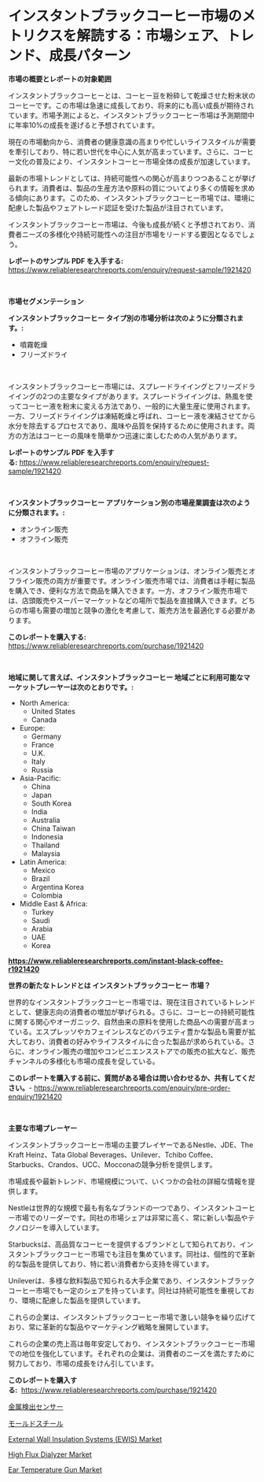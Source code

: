 <p><h1>インスタントブラックコーヒー市場のメトリクスを解読する：市場シェア、トレンド、成長パターン</h1></p><p><strong>市場の概要とレポートの対象範囲</strong></p>
<p><p>インスタントブラックコーヒーとは、コーヒー豆を粉砕して乾燥させた粉末状のコーヒーです。この市場は急速に成長しており、将来的にも高い成長が期待されています。市場予測によると、インスタントブラックコーヒー市場は予測期間中に年率10%の成長を遂げると予想されています。</p><p>現在の市場動向から、消費者の健康意識の高まりや忙しいライフスタイルが需要を牽引しており、特に若い世代を中心に人気が高まっています。さらに、コーヒー文化の普及により、インスタントコーヒー市場全体の成長が加速しています。</p><p>最新の市場トレンドとしては、持続可能性への関心が高まりつつあることが挙げられます。消費者は、製品の生産方法や原料の質についてより多くの情報を求める傾向にあります。このため、インスタントブラックコーヒー市場では、環境に配慮した製品やフェアトレード認証を受けた製品が注目されています。</p><p>インスタントブラックコーヒー市場は、今後も成長が続くと予想されており、消費者ニーズの多様化や持続可能性への注目が市場をリードする要因となるでしょう。</p></p>
<p><strong>レポートのサンプル PDF を入手する:</strong> <a href="https://www.reliableresearchreports.com/enquiry/request-sample/1921420">https://www.reliableresearchreports.com/enquiry/request-sample/1921420</a></p>
<p>&nbsp;</p>
<p><strong>市場セグメンテーション</strong></p>
<p><strong>インスタントブラックコーヒー タイプ別の市場分析は次のように分類されます。:</strong></p>
<p><ul><li>噴霧乾燥</li><li>フリーズドライ</li></ul></p>
<p>&nbsp;</p>
<p><p>インスタントブラックコーヒー市場には、スプレードライイングとフリーズドライイングの2つの主要なタイプがあります。スプレードライイングは、熱風を使ってコーヒー液を粉末に変える方法であり、一般的に大量生産に使用されます。一方、フリーズドライイングは凍結乾燥と呼ばれ、コーヒー液を凍結させてから水分を除去するプロセスであり、風味や品質を保持するために使用されます。両方の方法はコーヒーの風味を簡単かつ迅速に楽しむための人気があります。</p></p>
<p><strong>レポートのサンプル PDF を入手する:</strong>&nbsp;<a href="https://www.reliableresearchreports.com/enquiry/request-sample/1921420">https://www.reliableresearchreports.com/enquiry/request-sample/1921420</a></p>
<p>&nbsp;</p>
<p><strong> インスタントブラックコーヒー アプリケーション別の市場産業調査は次のように分類されます。:</strong></p>
<p><ul><li>オンライン販売</li><li>オフライン販売</li></ul></p>
<p>&nbsp;</p>
<p><p>インスタントブラックコーヒー市場のアプリケーションは、オンライン販売とオフライン販売の両方が重要です。オンライン販売市場では、消費者は手軽に製品を購入でき、便利な方法で商品を購入できます。一方、オフライン販売市場では、店頭販売やスーパーマーケットなどの場所で製品を直接購入できます。どちらの市場も需要の増加と競争の激化を考慮して、販売方法を最適化する必要があります。</p></p>
<p><strong>このレポートを購入する:</strong>&nbsp; <a href="https://www.reliableresearchreports.com/purchase/1921420">https://www.reliableresearchreports.com/purchase/1921420</a></p>
<p>&nbsp;</p>
<p><strong>地域に関して言えば、インスタントブラックコーヒー 地域ごとに利用可能なマーケットプレーヤーは次のとおりです。:</strong></p>
<p><ul>
    <li>
        North America:
        <ul>
            <li>United States</li>
            <li>Canada</li>
        </ul>
    </li>
    <li>
        Europe:
        <ul>
            <li>Germany</li>
            <li>France</li>
            <li>U.K.</li>
            <li>Italy</li>
            <li>Russia</li>
        </ul>
    </li>
    <li>
        Asia-Pacific:
        <ul>
            <li>China</li>
            <li>Japan</li>
            <li>South Korea</li>
            <li>India</li>
            <li>Australia</li>
            <li>China Taiwan</li>
            <li>Indonesia</li>
            <li>Thailand</li>
            <li>Malaysia</li>
        </ul>
    </li>
    <li>
        Latin America:
        <ul>
            <li>Mexico</li>
            <li>Brazil</li>
            <li>Argentina Korea</li>
            <li>Colombia</li>
        </ul>
    </li>
    <li>
        Middle East & Africa:
        <ul>
            <li>Turkey</li>
            <li>Saudi</li>
            <li>Arabia</li>
            <li>UAE</li>
            <li>Korea</li>
        </ul>
    </li>
    </ul></p>
<p><strong><a href="https://www.reliableresearchreports.com/instant-black-coffee-r1921420">https://www.reliableresearchreports.com/instant-black-coffee-r1921420</a></strong>&nbsp;</p>
<p><strong>世界の新たなトレンドとは インスタントブラックコーヒー 市場？</strong></p>
<p><p>世界的なインスタントブラックコーヒー市場では、現在注目されているトレンドとして、健康志向の消費者の増加が挙げられる。さらに、コーヒーの持続可能性に関する関心やオーガニック、自然由来の原料を使用した商品への需要が高まっている。エスプレッソやカフェインレスなどのバラエティ豊かな製品も需要が拡大しており、消費者の好みやライフスタイルに合った製品が求められている。さらに、オンライン販売の増加やコンビニエンスストアでの販売の拡大など、販売チャンネルの多様化も市場の成長を促している。</p></p>
<p><strong>このレポートを購入する前に、質問がある場合は問い合わせるか、共有してください。</strong>- <a href="https://www.reliableresearchreports.com/enquiry/pre-order-enquiry/1921420">https://www.reliableresearchreports.com/enquiry/pre-order-enquiry/1921420</a></p>
<p>&nbsp;</p>
<p><strong>主要な市場プレーヤー</strong></p>
<p><p>インスタントブラックコーヒー市場の主要プレイヤーであるNestle、JDE、The Kraft Heinz、Tata Global Beverages、Unilever、Tchibo Coffee、Starbucks、Crandos、UCC、Mocconaの競争分析を提供します。 </p><p>市場成長や最新トレンド、市場規模について、いくつかの会社の詳細な情報を提供します。 </p><p>Nestleは世界的な規模で最も有名なブランドの一つであり、インスタントコーヒー市場でのリーダーです。同社の市場シェアは非常に高く、常に新しい製品やテクノロジーを導入しています。 </p><p>Starbucksは、高品質なコーヒーを提供するブランドとして知られており、インスタントブラックコーヒー市場でも注目を集めています。同社は、個性的で革新的な製品を提供しており、特に若い消費者から支持を得ています。 </p><p>Unileverは、多様な飲料製品で知られる大手企業であり、インスタントブラックコーヒー市場でも一定のシェアを持っています。同社は持続可能性を重視しており、環境に配慮した製品を提供しています。 </p><p>これらの企業は、インスタントブラックコーヒー市場で激しい競争を繰り広げており、常に革新的な製品やマーケティング戦略を展開しています。 </p><p>これらの企業の売上高は毎年安定しており、インスタントブラックコーヒー市場での地位を強化しています。それぞれの企業は、消費者のニーズを満たすために努力しており、市場の成長をけん引しています。</p></p>
<p><strong>このレポートを購入する:</strong>&nbsp;&nbsp;<a href="https://www.reliableresearchreports.com/purchase/1921420">https://www.reliableresearchreports.com/purchase/1921420</a></p>
<p><p><a href="https://github.com/jkjreqjscoxx7/Market-Research-Report-List-1/blob/main/129084848071.md">金属検出センサー</a></p><p><a href="https://github.com/hilmi-2a/Market-Research-Report-List-1/blob/main/660482148072.md">モールドスチール</a></p><p><a href="https://issuu.com/reportprime-2/docs/external-wall-insulation-systems-ewis-market-size-">External Wall Insulation Systems (EWIS) Market</a></p><p><a href="https://github.com/lataunyatinikmelvin59ilbd0dv/Market-Research-Report-List-2/blob/main/high-flux-dialyzer-market.md">High Flux Dialyzer Market</a></p><p><a href="https://github.com/arionmp/Market-Research-Report-List-3/blob/main/ear-temperature-gun-market.md">Ear Temperature Gun Market</a></p></p>